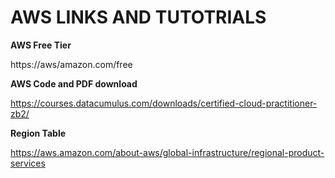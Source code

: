 # AWS LINKS AND TUTOTRIALS

**AWS Free Tier**

https://aws/amazon.com/free

**AWS Code and PDF download**

https://courses.datacumulus.com/downloads/certified-cloud-practitioner-zb2/ 

**Region Table**

https://aws.amazon.com/about-aws/global-infrastructure/regional-product-services
